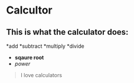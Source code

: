 # Calcultor

## This is what the calculator does:

*add
*subtract
*multiply
*divide
* **sqaure root**
* *power*

>I love calculators
